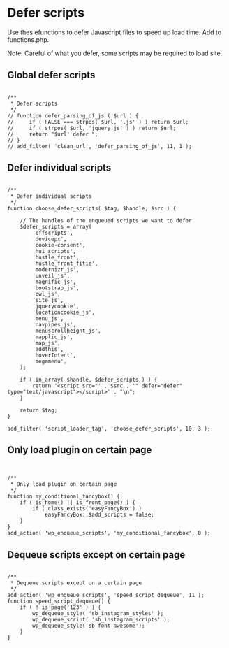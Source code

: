 # Defer scripts

Use thes efunctions to defer Javascript files to speed up load time. Add to functions.php.

Note: Careful of what you defer, some scripts may be required to load site.

## Global defer scripts

```

/**
 * Defer scripts
 */
// function defer_parsing_of_js ( $url ) {
//     if ( FALSE === strpos( $url, '.js' ) ) return $url;
//     if ( strpos( $url, 'jquery.js' ) ) return $url;
//     return "$url' defer ";
// }
// add_filter( 'clean_url', 'defer_parsing_of_js', 11, 1 );

```

## Defer individual scripts

```

/**
 * Defer individual scripts
 */
function choose_defer_scripts( $tag, $handle, $src ) {

    // The handles of the enqueued scripts we want to defer
    $defer_scripts = array( 
        'cffscripts',
        'devicepx',
        'cookie-consent',
        'hui_scripts',
        'hustle_front',
        'hustle_front_fitie',
        'modernizr_js',
        'unveil_js',
        'magnific_js',
        'bootstrap_js',
        'owl_js',
        'site_js',
        'jquerycookie',
        'locationcookie_js',
        'menu_js',
        'navpipes_js',
        'menuscrollheight_js',
        'mapplic_js',
        'map_js',
        'addthis',
        'hoverIntent',
        'megamenu',
    );

    if ( in_array( $handle, $defer_scripts ) ) {
        return '<script src="' . $src . '" defer="defer" type="text/javascript"></script>' . "\n";
    }
    
    return $tag;
}

add_filter( 'script_loader_tag', 'choose_defer_scripts', 10, 3 );

```

## Only load plugin on certain page

```


/**
 * Only load plugin on certain page
 */
function my_conditional_fancybox() {
    if ( is_home() || is_front_page() ) {
        if ( class_exists('easyFancyBox') )
            easyFancyBox::$add_scripts = false;
    }
}
add_action( 'wp_enqueue_scripts', 'my_conditional_fancybox', 0 );

```

## Dequeue scripts except on certain page

```

/**
 * Dequeue scripts except on a certain page
 */
add_action( 'wp_enqueue_scripts', 'speed_script_dequeue', 11 );
function speed_script_dequeue() {
    if ( ! is_page('123' ) ) {
        wp_dequeue_style( 'sb_instagram_styles' );
        wp_dequeue_script( 'sb_instagram_scripts' );
        wp_dequeue_style('sb-font-awesome');
    }
}

```